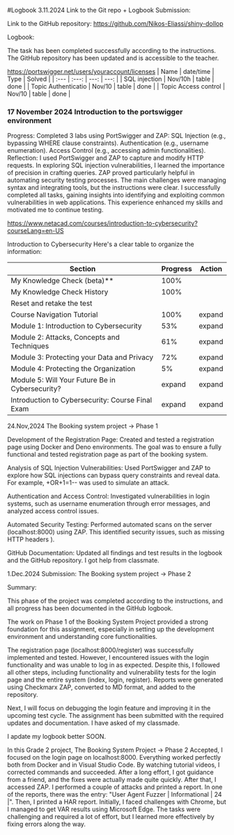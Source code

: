 #Logbook
3.11.2024  Link to the Git repo + Logbook
Submission:

Link to the GitHub repository: https://github.com/Nikos-Eliassi/shiny-dollop

Logbook:

The task has been completed successfully according to the instructions. The GitHub repository has been updated and is accessible to the teacher. 

https://portswigger.net/users/youraccount/licenses
| Name                  | date/time      | Type     |  Solved  |
| :---                  |      :---:     |     ---: |   ---:   |
| SQL injection         | Nov/10h        | table    | done     |
| Topic Authenticatio   | Nov/10         | table    | done     |
| Topic Access control  | Nov/10         | table    | done     |


### 17 November 2024 Introduction to the portswigger environment


Progress:
Completed 3 labs using PortSwigger and ZAP:
SQL Injection (e.g., bypassing WHERE clause constraints).
Authentication (e.g., username enumeration).
Access Control (e.g., accessing admin functionalities).
Reflection:
I used PortSwigger and ZAP to capture and modify HTTP requests. In exploring SQL injection vulnerabilities, I learned the importance of precision in crafting queries. ZAP proved particularly helpful in automating security testing processes. The main challenges were managing syntax and integrating tools, but the instructions were clear. I successfully completed all tasks, gaining insights into identifying and exploiting common vulnerabilities in web applications. This experience enhanced my skills and motivated me to continue testing.




https://www.netacad.com/courses/introduction-to-cybersecurity?courseLang=en-US

Introduction to Cybersecurity
Here's a clear table to organize the information:

| Section                                            | Progress | Action  |
|----------------------------------------------------|----------|---------|
| My Knowledge Check (beta)**                      |100%      |         |
| My Knowledge Check History                       |100%      |         |
| Reset and retake the test                        |          |         |
| Course Navigation Tutorial                       | 100%     | expand  |
| Module 1: Introduction to Cybersecurity          | 53%      | expand  |
| Module 2: Attacks, Concepts and Techniques       | 61%      | expand  |
| Module 3: Protecting your Data and Privacy       | 72%      | expand  |
| Module 4: Protecting the Organization            | 5%       | expand  |
| Module 5: Will Your Future Be in Cybersecurity?  | expand   | expand  |
| Introduction to Cybersecurity: Course Final Exam | expand   | expand  |


24.Nov,2024 
The Booking system project → Phase 1

Development of the Registration Page: Created and tested a registration page using Docker and Deno environments. The goal was to ensure a fully functional and tested registration page as part of the booking system.

Analysis of SQL Injection Vulnerabilities: Used PortSwigger and ZAP to explore how SQL injections can bypass query constraints and reveal data. For example, +OR+1=1-- was used to simulate an attack.

Authentication and Access Control: Investigated vulnerabilities in login systems, such as username enumeration through error messages, and analyzed access control issues.

Automated Security Testing: Performed automated scans on the server (localhost:8000) using ZAP. This identified security issues, such as missing HTTP headers ).

GitHub Documentation: Updated all findings and test results in the logbook and the GitHub repository. I got help from classmate.





1.Dec.2024 Submission: The Booking system project → Phase 2

Summary:

This phase of the project was completed according to the instructions, and all progress has been documented in the GitHub logbook.

The work on Phase 1 of the Booking System Project provided a strong foundation for this assignment, especially in setting up the development environment and understanding core functionalities.

The registration page (localhost:8000/register) was successfully implemented and tested. However, I encountered issues with the login functionality and was unable to log in as expected. Despite this, I followed all other steps, including functionality and vulnerability tests for the login page and the entire system (index, login, register). Reports were generated using Checkmarx ZAP, converted to MD format, and added to the repository.

Next, I will focus on debugging the login feature and improving it in the upcoming test cycle. The assignment has been submitted with the required updates and documentation. I have asked of my classmade.


I apdate my logbook better SOON.

In this Grade 2 project, The Booking System Project → Phase 2 Accepted, I focused on the login page on localhost:8000. Everything worked perfectly both from Docker and in Visual Studio Code. By watching tutorial videos, I corrected commands and succeeded. After a long effort, I got guidance from a friend, and the fixes were actually made quite quickly. After that, I accessed ZAP. I performed a couple of attacks and printed a report. In one of the reports, there was the entry: "User Agent Fuzzer | Informational | 24 |". Then, I printed a HAR report. Initially, I faced challenges with Chrome, but I managed to get VAR results using Microsoft Edge.
The tasks were challenging and required a lot of effort, but I learned more effectively by fixing errors along the way.




